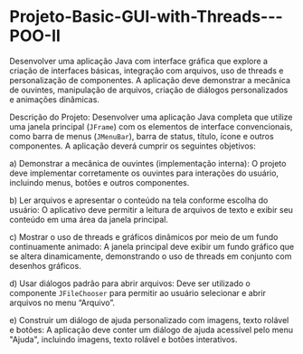# Projeto-Basic-GUI-with-Threads---POO-II
Desenvolver uma aplicação Java com interface gráfica que explore a criação de interfaces básicas, integração com arquivos, uso de threads e personalização de componentes. A aplicação deve demonstrar a mecânica de ouvintes, manipulação de arquivos, criação de diálogos personalizados e animações dinâmicas.

Descrição do Projeto:
Desenvolver uma aplicação Java completa que utilize uma janela principal (`JFrame`) com os
elementos de interface convencionais, como barra de menus (`JMenuBar`), barra de status,
título, ícone e outros componentes. A aplicação deverá cumprir os seguintes objetivos:

a) Demonstrar a mecânica de ouvintes (implementação interna):
O projeto deve implementar corretamente os ouvintes para interações do usuário,
incluindo menus, botões e outros componentes.

b) Ler arquivos e apresentar o conteúdo na tela conforme escolha do usuário:
O aplicativo deve permitir a leitura de arquivos de texto e exibir seu conteúdo em uma
área da janela principal.

c) Mostrar o uso de threads e gráficos dinâmicos por meio de um fundo continuamente
animado:
A janela principal deve exibir um fundo gráfico que se altera dinamicamente,
demonstrando o uso de threads em conjunto com desenhos gráficos.

d) Usar diálogos padrão para abrir arquivos:
Deve ser utilizado o componente `JFileChooser` para permitir ao usuário selecionar e
abrir arquivos no menu “Arquivo”.

e) Construir um diálogo de ajuda personalizado com imagens, texto rolável e botões:
A aplicação deve conter um diálogo de ajuda acessível pelo menu "Ajuda", incluindo
imagens, texto rolável e botões interativos.

